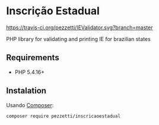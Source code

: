 # Inscrição Estadual
https://travis-ci.org/pezzetti/IEValidator.svg?branch=master

PHP library for validating and printing IE for brazilian states 

## Requirements

* PHP 5.4.16+

## Instalation

Usando [Composer](http://getcomposer.org):

```ssh
composer require pezzetti/inscricaoestadual
```